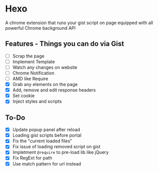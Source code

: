 # Hexo
A chrome extension that runs your gist script on page equipped with all powerful Chrome background API

## Features - Things you can do via Gist
- [ ] Scrap the page
- [ ] Implement Template
- [ ] Watch any changes on website
- [ ] Chrome Notification
- [ ] AMD like Require
- [x] Grab any elements on the page
- [x] Add, remove and edit response headers
- [x] Set cookie
- [x] Inject styles and scripts

## To-Do
- [x] Update popup panel after reload
- [x] Loading gist scripts before portal
- [x] Fix the "current loaded files"
- [x] Fix issue of loading removed script on gist
- [x] Impletment `@require` to pre-load lib like jQuery
- [x] Fix RegExt for path
- [x] Use match pattern for url instead
